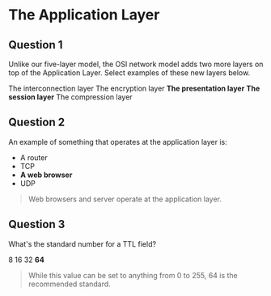 # The Application Layer

## Question 1

Unlike our five-layer model, the OSI network model adds two more layers on top of the Application Layer. Select examples of these new layers below.

The interconnection layer
The encryption layer
**The presentation layer**
**The session layer**
The compression layer

## Question 2

An example of something that operates at the application layer is:

* A router
* TCP
* **A web browser**
* UDP

> Web browsers and server operate at the application layer.

## Question 3

What's the standard number for a TTL field?

8
16
32
**64**

> While this value can be set to anything from 0 to 255, 64 is the recommended standard.